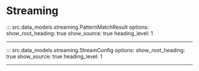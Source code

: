 # Streaming

::: src.data_models.streaming.PatternMatchResult
    options:
        show_root_heading: true
        show_source: true
        heading_level: 1

---

::: src.data_models.streaming.StreamConfig
    options:
        show_root_heading: true
        show_source: true
        heading_level: 1

---